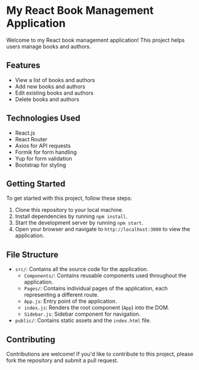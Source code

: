 # My React Book Management Application

Welcome to my React book management application! This project helps users manage books and authors.

## Features

- View a list of books and authors
- Add new books and authors
- Edit existing books and authors
- Delete books and authors

## Technologies Used

- React.js
- React Router
- Axios for API requests
- Formik for form handling
- Yup for form validation
- Bootstrap for styling

## Getting Started

To get started with this project, follow these steps:

1. Clone this repository to your local machine.
2. Install dependencies by running `npm install`.
3. Start the development server by running `npm start`.
4. Open your browser and navigate to `http://localhost:3000` to view the application.

## File Structure

- `src/`: Contains all the source code for the application.
  - `Components/`: Contains reusable components used throughout the application.
  - `Pages/`: Contains individual pages of the application, each representing a different route.
  - `App.js`: Entry point of the application.
  - `index.js`: Renders the root component (`App`) into the DOM.
  - `Sidebar.js`: Sidebar component for navigation.
- `public/`: Contains static assets and the `index.html` file.

## Contributing

Contributions are welcome! If you'd like to contribute to this project, please fork the repository and submit a pull request.



